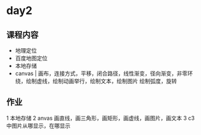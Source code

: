 # day2

## 课程内容
- 地理定位
- 百度地图定位
- 本地存储
- canvas | 画布，连接方式，平移，闭合路径，线性渐变，径向渐变，非零环绕，绘制虚线，绘制动画举行，绘制文本，绘制图片
  绘制弧度，旋转

## 作业
1 本地存储
2 anvas 画直线，画三角形，画矩形，画虚线，画图片，画文本
3 c3 中图片从哪显示，在哪显示
